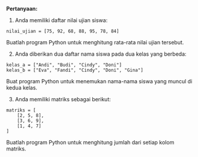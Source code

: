 **Pertanyaan:**

1. Anda memiliki daftar nilai ujian siswa:

```
nilai_ujian = [75, 92, 68, 88, 95, 78, 84]
```

Buatlah program Python untuk menghitung rata-rata nilai ujian tersebut.

2. Anda diberikan dua daftar nama siswa pada dua kelas yang berbeda:

```
kelas_a = ["Andi", "Budi", "Cindy", "Doni"]
kelas_b = ["Eva", "Fandi", "Cindy", "Doni", "Gina"]
```
Buat program Python untuk menemukan nama-nama siswa yang muncul di kedua kelas.
   
3. Anda memiliki matriks sebagai berikut:

```
matriks = [
    [2, 5, 8],
    [3, 6, 9],
    [1, 4, 7]
]
```

Buatlah program Python untuk menghitung jumlah dari setiap kolom matriks.
